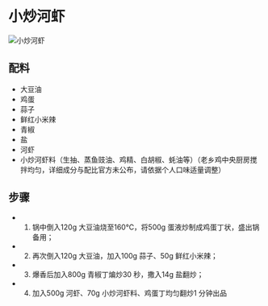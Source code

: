 # 小炒河虾

![小炒河虾](../images/小炒河虾.png)


## 配料

- 大豆油
- 鸡蛋
- 蒜子
- 鲜红小米辣
- 青椒
- 盐
- 河虾
- 小炒河虾料（生抽、蒸鱼豉油、鸡精、白胡椒、蚝油等）（老乡鸡中央厨房搅拌均匀，详细成分与配比官方未公布，请依据个人口味适量调整）

## 步骤

- 1. 锅中倒入120g 大豆油烧至160℃，将500g 蛋液炒制成鸡蛋丁状，盛出锅备用；
- 2. 再次倒入120g 大豆油，加入100g 蒜子、50g 鲜红小米辣；
- 3. 爆香后加入800g 青椒丁煸炒30 秒，撒入14g 盐翻炒；
- 4. 加入500g 河虾、70g 小炒河虾料、鸡蛋丁均匀翻炒1 分钟出品
